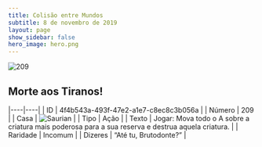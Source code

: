 ```yaml
---
title: Colisão entre Mundos
subtitle: 8 de novembro de 2019
layout: page
show_sidebar: false
hero_image: hero.png
---
```


![209](https://cdn.keyforgegame.com/media/card_front/pt/452_209_M7633MW3R8P3_pt.png)

## Morte aos Tiranos!

|----|----|
| ID | 4f4b543a-493f-47e2-a1e7-c8ec8c3b056a |
| Número | 209 |
| Casa | ![Saurian](https://archonarcana.com/images/thumb/9/9e/Saurian_P.png/22px-Saurian_P.png "Sauro") |
| Tipo | Ação |
| Texto | Jogar: Mova todo o A sobre a criatura mais poderosa para a sua reserva e destrua aquela criatura. |
| Raridade | Incomum |
| Dizeres | “Até tu, Brutodonte?” |
